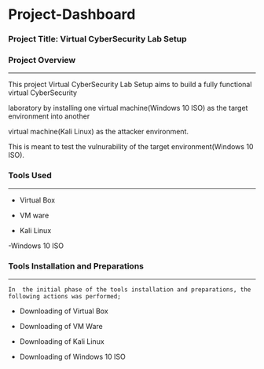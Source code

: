 # Project-Dashboard

 ### Project Title: Virtual CyberSecurity Lab Setup

 ### Project Overview
 ---
 This project Virtual CyberSecurity Lab Setup aims to build a fully functional virtual CyberSecurity 

 laboratory by installing one virtual machine(Windows 10 ISO) as the target environment into another

 virtual machine(Kali Linux) as the attacker environment.

 This is meant to test the vulnurability of the target environment(Windows 10 ISO).


  ### Tools Used
 ---
- Virtual Box

- VM ware
  
- Kali Linux

-Windows 10 ISO


### Tools Installation and Preparations
---
    In  the initial phase of the tools installation and preparations, the following actions was performed;
   
   - Downloading of Virtual Box 
   
   - Downloading of VM Ware
   
   - Downloading of Kali Linux
   
   - Downloading of Windows 10 ISO



  
 
 
 


